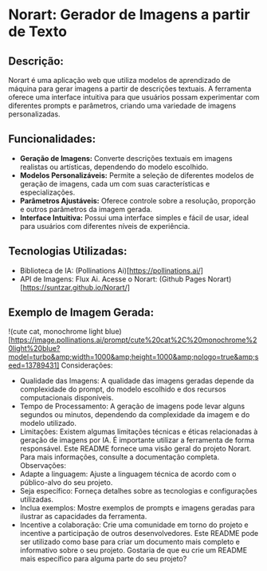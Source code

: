 # Norart: Gerador de Imagens a partir de Texto

## Descrição:
Norart é uma aplicação web que utiliza modelos de aprendizado de máquina para gerar imagens a partir de descrições textuais. A ferramenta oferece uma interface intuitiva para que usuários possam experimentar com diferentes prompts e parâmetros, criando uma variedade de imagens personalizadas.

## Funcionalidades:
 * **Geração de Imagens:** Converte descrições textuais em imagens realistas ou artísticas, dependendo do modelo escolhido.
 * **Modelos Personalizáveis:** Permite a seleção de diferentes modelos de geração de imagens, cada um com suas características e especializações.
 * **Parâmetros Ajustáveis:** Oferece controle sobre a resolução, proporção e outros parâmetros da imagem gerada.
 * **Interface Intuitiva:** Possui uma interface simples e fácil de usar, ideal para usuários com diferentes níveis de experiência.

## Tecnologias Utilizadas:
 * Biblioteca de IA: (Pollinations Ai)[https://pollinations.ai/]
 * API de Imagens: Flux Ai.
Acesse o Norart: (Github Pages Norart)[https://suntzar.github.io/Norart/]

## Exemplo de Imagem Gerada:
!(cute cat, monochrome light blue)[https://image.pollinations.ai/prompt/cute%20cat%2C%20monochrome%20light%20blue?model=turbo&amp;width=1000&amp;height=1000&amp;nologo=true&amp;seed=13789431]
Considerações:
 * Qualidade das Imagens: A qualidade das imagens geradas depende da complexidade do prompt, do modelo escolhido e dos recursos computacionais disponíveis.
 * Tempo de Processamento: A geração de imagens pode levar alguns segundos ou minutos, dependendo da complexidade da imagem e do modelo utilizado.
 * Limitações: Existem algumas limitações técnicas e éticas relacionadas à geração de imagens por IA. É importante utilizar a ferramenta de forma responsável.
Este README fornece uma visão geral do projeto Norart. Para mais informações, consulte a documentação completa.
Observações:
 * Adapte a linguagem: Ajuste a linguagem técnica de acordo com o público-alvo do seu projeto.
 * Seja específico: Forneça detalhes sobre as tecnologias e configurações utilizadas.
 * Inclua exemplos: Mostre exemplos de prompts e imagens geradas para ilustrar as capacidades da ferramenta.
 * Incentive a colaboração: Crie uma comunidade em torno do projeto e incentive a participação de outros desenvolvedores.
Este README pode ser utilizado como base para criar um documento mais completo e informativo sobre o seu projeto.
Gostaria de que eu crie um README mais específico para alguma parte do seu projeto?
